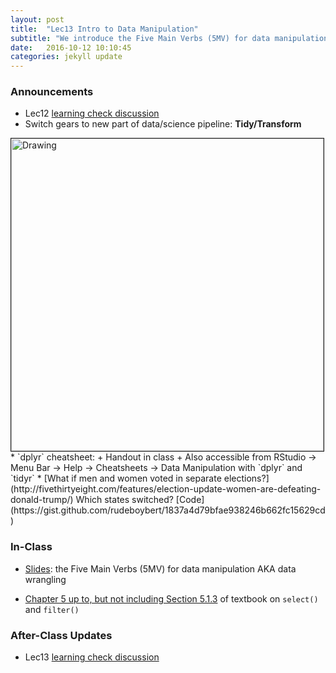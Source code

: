 ```yaml
---
layout: post
title:  "Lec13 Intro to Data Manipulation"
subtitle: "We introduce the Five Main Verbs (5MV) for data manipulation. Today: select() columns i.e. variables and filter() rows."
date:   2016-10-12 10:10:45
categories: jekyll update
---
```




### Announcements

* Lec12 <a href = "{{ site.baseurl }}/assets/LC/barplots.html" target = "_blank">learning check discussion</a>
* Switch gears to new part of data/science pipeline: **Tidy/Transform**
<img src="{{ site.baseurl }}/assets/figure/pipeline.png" alt="Drawing" style="width: 500px;" border="1"/>
* `dplyr` cheatsheet:
    + Handout in class
    + Also accessible from RStudio -> Menu Bar -> Help -> Cheatsheets -> Data Manipulation with `dplyr` and `tidyr`
* [What if men and women voted in separate elections?](http://fivethirtyeight.com/features/election-update-women-are-defeating-donald-trump/) Which states switched? [Code](https://gist.github.com/rudeboybert/1837a4d79bfae938246b662fc15629cd)


### In-Class

* <a href = "{{ site.baseurl }}/assets/2-Data/data_manipulation.html" target = "_blank">Slides</a>: the Five Main Verbs (5MV) for data manipulation AKA data wrangling
<!--    + piping via the `%>%` command, pronounced *then*-->
* <a href = "https://rudeboybert.github.io/IntroStatDataSciences/5-manip.html" target = "_blank">Chapter 5 up to, but not including Section 5.1.3</a> of textbook on `select()` and `filter()`


### After-Class Updates

* Lec13 <a href = "{{ site.baseurl }}/assets/LC/data_manipulation.html" target = "_blank">learning check discussion</a>

